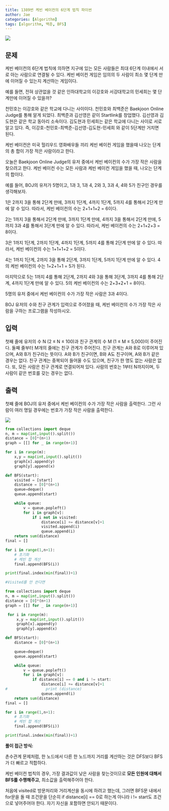 ```yaml
---
title: 1389번 케빈 베이컨의 6단계 법칙 파이썬
author: Jae
categories: [Algorithm]
tags: [algorithm, 백준, BFS]
---
```


![](https://images.velog.io/images/a87380/post/9f44cd2d-b441-4286-ad32-d6ba1d90868b/image.png)

## 문제

케빈 베이컨의 6단계 법칙에 의하면 지구에 있는 모든 사람들은 최대 6단계 이내에서 서로 아는 사람으로 연결될 수 있다. 케빈 베이컨 게임은 임의의 두 사람이 최소 몇 단계 만에 이어질 수 있는지 계산하는 게임이다.

예를 들면, 전혀 상관없을 것 같은 인하대학교의 이강호와 서강대학교의 민세희는 몇 단계만에 이어질 수 있을까?

천민호는 이강호와 같은 학교에 다니는 사이이다. 천민호와 최백준은 Baekjoon Online Judge를 통해 알게 되었다. 최백준과 김선영은 같이 Startlink를 창업했다. 김선영과 김도현은 같은 학교 동아리 소속이다. 김도현과 민세희는 같은 학교에 다니는 사이로 서로 알고 있다. 즉, 이강호-천민호-최백준-김선영-김도현-민세희 와 같이 5단계만 거치면 된다.

케빈 베이컨은 미국 헐리우드 영화배우들 끼리 케빈 베이컨 게임을 했을때 나오는 단계의 총 합이 가장 적은 사람이라고 한다.

오늘은 Baekjoon Online Judge의 유저 중에서 케빈 베이컨의 수가 가장 작은 사람을 찾으려고 한다. 케빈 베이컨 수는 모든 사람과 케빈 베이컨 게임을 했을 때, 나오는 단계의 합이다.

예를 들어, BOJ의 유저가 5명이고, 1과 3, 1과 4, 2와 3, 3과 4, 4와 5가 친구인 경우를 생각해보자.

1은 2까지 3을 통해 2단계 만에, 3까지 1단계, 4까지 1단계, 5까지 4를 통해서 2단계 만에 알 수 있다. 따라서, 케빈 베이컨의 수는 2+1+1+2 = 6이다.

2는 1까지 3을 통해서 2단계 만에, 3까지 1단계 만에, 4까지 3을 통해서 2단계 만에, 5까지 3과 4를 통해서 3단계 만에 알 수 있다. 따라서, 케빈 베이컨의 수는 2+1+2+3 = 8이다.

3은 1까지 1단계, 2까지 1단계, 4까지 1단계, 5까지 4를 통해 2단계 만에 알 수 있다. 따라서, 케빈 베이컨의 수는 1+1+1+2 = 5이다.

4는 1까지 1단계, 2까지 3을 통해 2단계, 3까지 1단계, 5까지 1단계 만에 알 수 있다. 4의 케빈 베이컨의 수는 1+2+1+1 = 5가 된다.

마지막으로 5는 1까지 4를 통해 2단계, 2까지 4와 3을 통해 3단계, 3까지 4를 통해 2단계, 4까지 1단계 만에 알 수 있다. 5의 케빈 베이컨의 수는 2+3+2+1 = 8이다.

5명의 유저 중에서 케빈 베이컨의 수가 가장 작은 사람은 3과 4이다.

BOJ 유저의 수와 친구 관계가 입력으로 주어졌을 때, 케빈 베이컨의 수가 가장 작은 사람을 구하는 프로그램을 작성하시오.

## 입력

첫째 줄에 유저의 수 N (2 ≤ N ≤ 100)과 친구 관계의 수 M (1 ≤ M ≤ 5,000)이 주어진다. 둘째 줄부터 M개의 줄에는 친구 관계가 주어진다. 친구 관계는 A와 B로 이루어져 있으며, A와 B가 친구라는 뜻이다. A와 B가 친구이면, B와 A도 친구이며, A와 B가 같은 경우는 없다. 친구 관계는 중복되어 들어올 수도 있으며, 친구가 한 명도 없는 사람은 없다. 또, 모든 사람은 친구 관계로 연결되어져 있다. 사람의 번호는 1부터 N까지이며, 두 사람이 같은 번호를 갖는 경우는 없다.

## 출력

첫째 줄에 BOJ의 유저 중에서 케빈 베이컨의 수가 가장 작은 사람을 출력한다. 그런 사람이 여러 명일 경우에는 번호가 가장 작은 사람을 출력한다.

![](https://images.velog.io/images/a87380/post/ce1ad5a8-3cad-4155-9cb5-ca3952a3a29c/image.png)

```python
from collections import deque
n, m = map(int,input().split())
distance = [0]*(n+1)
graph = [[] for _ in range(n+1)]

for i in range(m):
    x,y = map(int,input().split())
    graph[x].append(y)
    graph[y].append(x)

def BFS(start):
    visited = [start]
    distance = [0]*(n+1)
    queue=deque()
    queue.append(start)

    while queue:
        v = queue.popleft()
        for i in graph[v]:
            if i not in visited:
                distance[i] += distance[v]+1
                visited.append(i)
                queue.append(i)
    return sum(distance)
final = []

for i in range(1,n+1):
    # 초기화
    # 케빈 합 계산
    final.append(BFS(i))

print(final.index(min(final))+1)
```

```python
#Visited를 안 쓴다면

from collections import deque
n, m = map(int,input().split())
distance = [0]*(n+1)
graph = [[] for _ in range(n+1)]

 for i in range(m):
     x,y = map(int,input().split())
     graph[x].append(y)
     graph[y].append(x)

def BFS(start):
    distance = [0]*(n+1)

    queue=deque()
    queue.append(start)

    while queue:
        v = queue.popleft()
        for i in graph[v]:
            if distance[i] == 0 and i != start:
                distance[i] += distance[v]+1
#                 print (distance)
                queue.append(i)
    return sum(distance)
final = []

for i in range(1,n+1):
    # 초기화
    # 케빈 합 계산
    final.append(BFS(i))

print(final.index(min(final))+1)
```

**풀이 접근 방식:**

촌수관계 문제처럼, 한 노드에서 다른 한 노드까지 거리를 계산하는 것은 DFS보다 BFS가 더 빠르고 적합하다.

케빈 베이컨 법칙의 경우, 가장 결과값이 낮은 사람을 찾는것이므로 **모든 인원에 대해서 BFS를 수행해주고**, 최소값을 출력해주어야 한다.

처음에 visited로 방문처리와 거리계산을 동시에 하려고 했는데, 그러면 BFS문 내에서 for문을 돌 때 조건문을 단순히 if distance[i] == 0로 하는게 아니라 i != start도 조건으로 넣어주어야 한다. 자기 자신을 포함하면 안되기 때문이다.
